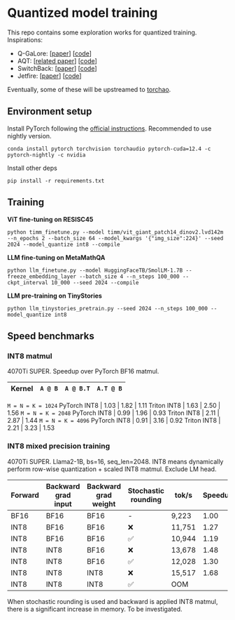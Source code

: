 # Quantized model training

This repo contains some exploration works for quantized training. Inspirations:

- Q-GaLore: [[paper](https://arxiv.org/abs/2407.08296)] [[code](https://github.com/VITA-Group/Q-GaLore)]
- AQT: [[related paper](https://arxiv.org/abs/2105.03536)] [[code](https://github.com/google/aqt)]
- SwitchBack: [[paper](https://openreview.net/forum?id=sqqASmpA2R)] [[code](https://github.com/bitsandbytes-foundation/bitsandbytes/blob/main/bitsandbytes/nn/triton_based_modules.py)]
- Jetfire: [[paper](https://arxiv.org/abs/2403.12422)] [[code](https://github.com/thu-ml/Jetfire-INT8Training)]

Eventually, some of these will be upstreamed to [torchao](https://github.com/pytorch/ao).

## Environment setup

Install PyTorch following the [official instructions](https://pytorch.org/). Recommended to use nightly version.

```
conda install pytorch torchvision torchaudio pytorch-cuda=12.4 -c pytorch-nightly -c nvidia
```

Install other deps

```
pip install -r requirements.txt
```

## Training

**ViT fine-tuning on RESISC45**

```
python timm_finetune.py --model timm/vit_giant_patch14_dinov2.lvd142m --n_epochs 2 --batch_size 64 --model_kwargs '{"img_size":224}' --seed 2024 --model_quantize int8 --compile
```

**LLM fine-tuning on MetaMathQA**

```
python llm_finetune.py --model HuggingFaceTB/SmolLM-1.7B --freeze_embedding_layer --batch_size 4 --n_steps 100_000 --ckpt_interval 10_000 --seed 2024 --compile
```

**LLM pre-training on TinyStories**

```
python llm_tinystories_pretrain.py --seed 2024 --n_steps 100_000 --model_quantize int8
```

## Speed benchmarks

### INT8 matmul

4070Ti SUPER. Speedup over PyTorch BF16 matmul.

Kernel       | `A @ B`  | `A @ B.T` | `A.T @ B`
-------------|----------|-----------|----------
`M = N = K = 1024`
PyTorch INT8 | 1.03     | 1.82      | 1.11
Triton INT8  | 1.63     | 2.50      | 1.56
`M = N = K = 2048`
PyTorch INT8 | 0.99     | 1.96      | 0.93
Triton INT8  | 2.11     | 2.87      | 1.44
`M = N = K = 4096`
PyTorch INT8 | 0.91     | 3.16      | 0.92
Triton INT8  | 2.21     | 3.23      | 1.53

### INT8 mixed precision training

4070Ti SUPER. Llama2-1B, bs=16, seq_len=2048. INT8 means dynamically perform row-wise quantization + scaled INT8 matmul. Exclude LM head.

Forward | Backward grad input | Backward grad weight | Stochastic rounding | tok/s  | Speedup
--------|---------------------|----------------------|---------------------|--------|--------
BF16    | BF16                | BF16                 | -                   |  9,223 | 1.00
INT8    | BF16                | BF16                 | ❌                  | 11,751 | 1.27
INT8    | BF16                | BF16                 | ✅                  | 10,944 | 1.19
INT8    | INT8                | BF16                 | ❌                  | 13,678 | 1.48
INT8    | INT8                | BF16                 | ✅                  | 12,028 | 1.30
INT8    | INT8                | INT8                 | ❌                  | 15,517 | 1.68
INT8    | INT8                | INT8                 | ✅                  | OOM

When stochastic rounding is used and backward is applied INT8 matmul, there is a significant increase in memory. To be investigated.
